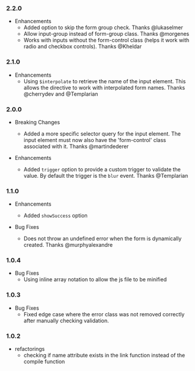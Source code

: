 ### 2.2.0

* Enhancements
  * Added option to skip the form group check. Thanks @lukaselmer
  * Allow input-group instead of form-group class. Thanks @morgenes
  * Works with inputs without the form-control class (helps it work with radio and checkbox controls). Thanks @Kheldar

### 2.1.0

* Enhancements
  * Using `$interpolate` to retrieve the name of the input element. This allows the directive to work with interpolated form names. Thanks @cherrydev and @Templarian

### 2.0.0

* Breaking Changes
  * Added a more specific selector query for the input element. The input element must now also have the 'form-control' class associated with it. Thanks @martindederer

* Enhancements
  * Added `trigger` option to provide a custom trigger to validate the value. By default the trigger is the `blur` event. Thanks @Templarian

### 1.1.0

* Enhancements
  * Added `showSuccess` option

* Bug Fixes
  * Does not throw an undefined error when the form is dynamically created. Thanks @murphyalexandre

### 1.0.4

* Bug Fixes
  * Using inline array notation to allow the js file to be minified

### 1.0.3

* Bug Fixes
  * Fixed edge case where the error class was not removed correctly after manually checking validation.

### 1.0.2

* refactorings
  * checking if name attribute exists in the link function instead of the compile function
